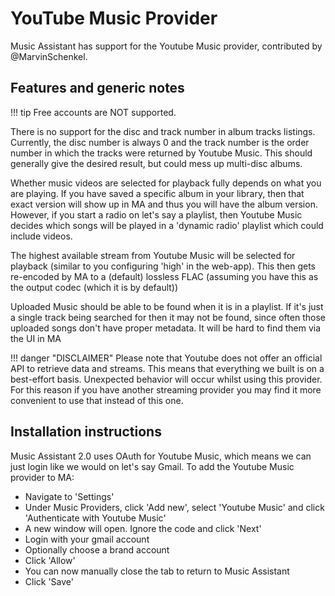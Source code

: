 # YouTube Music Provider

Music Assistant has support for the Youtube Music provider, contributed by @MarvinSchenkel.

## Features and generic notes

!!! tip
    Free accounts are NOT supported.

There is no support for the disc and track number in album tracks listings. Currently, the disc number is always 0 and the track number is the order number in which the tracks were returned by Youtube Music. This should generally give the desired result, but could mess up multi-disc albums.

Whether music videos are selected for playback fully depends on what you are playing. If you have saved a specific album in your library, then that exact version will show up in MA and thus you will have the album version. However, if you start a radio on let's say a playlist, then Youtube Music decides which songs will be played in a 'dynamic radio' playlist which could include videos.

The highest available stream from Youtube Music will be selected for playback (similar to you configuring 'high' in the web-app). This then gets re-encoded by MA to a (default) lossless FLAC (assuming you have this as the output codec (which it is by default))

Uploaded Music should be able to be found when it is in a playlist. If it's just a single track being searched for then it may not be found, since often those uploaded songs don't have proper metadata. It will be hard to find them via the UI in MA

!!! danger "DISCLAIMER"
    Please note that Youtube does not offer an official API to retrieve data and streams. This means that everything we built is on a best-effort basis. Unexpected behavior will occur whilst using this provider. For this reason if you have another streaming provider you may find it more convenient to use that instead of this one.

## Installation instructions
Music Assistant 2.0 uses OAuth for Youtube Music, which means we can just login like we would on let's say Gmail. To add the Youtube Music provider to MA:

- Navigate to 'Settings'
- Under Music Providers, click 'Add new', select 'Youtube Music' and click 'Authenticate with Youtube Music'
- A new window will open. Ignore the code and click 'Next'
- Login with your gmail account
- Optionally choose a brand account
- Click 'Allow'
- You can now manually close the tab to return to Music Assistant
- Click 'Save'
